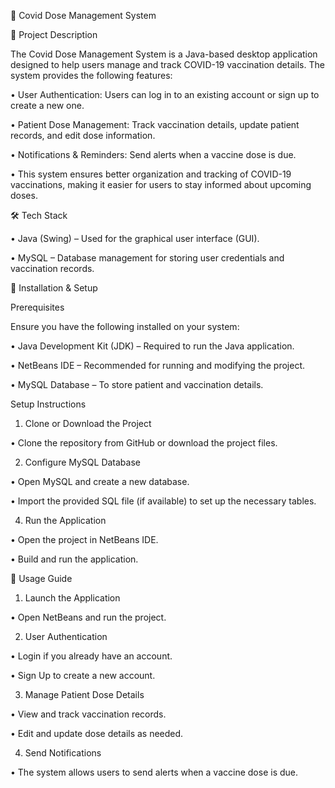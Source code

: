 🏥 Covid Dose Management System

📌 Project Description

The Covid Dose Management System is a Java-based desktop application designed to help users manage and track COVID-19 vaccination details. The system provides the following features:

• User Authentication: Users can log in to an existing account or sign up to create a new one.

• Patient Dose Management: Track vaccination details, update patient records, and edit dose information.

• Notifications & Reminders: Send alerts when a vaccine dose is due.

• This system ensures better organization and tracking of COVID-19 vaccinations, making it easier for users to stay informed about upcoming doses.

🛠️ Tech Stack

• Java (Swing) – Used for the graphical user interface (GUI).

• MySQL – Database management for storing user credentials and vaccination records.

🚀 Installation & Setup

Prerequisites

Ensure you have the following installed on your system:

• Java Development Kit (JDK) – Required to run the Java application.

• NetBeans IDE – Recommended for running and modifying the project.

• MySQL Database – To store patient and vaccination details.

Setup Instructions

1. Clone or Download the Project

• Clone the repository from GitHub or download the project files.

2. Configure MySQL Database

• Open MySQL and create a new database.

• Import the provided SQL file (if available) to set up the necessary tables.

4. Run the Application

• Open the project in NetBeans IDE.

• Build and run the application.

📖 Usage Guide

1. Launch the Application

• Open NetBeans and run the project.

2. User Authentication

• Login if you already have an account.

• Sign Up to create a new account.

3. Manage Patient Dose Details

• View and track vaccination records.

• Edit and update dose details as needed.

4. Send Notifications

• The system allows users to send alerts when a vaccine dose is due.
